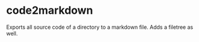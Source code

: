 # code2markdown
Exports all source code of a directory to a markdown file. Adds a filetree as well.
